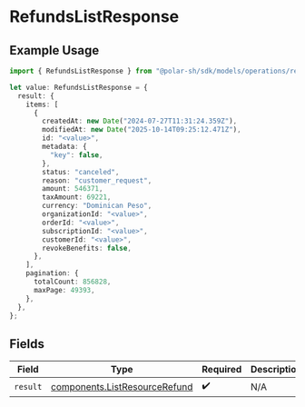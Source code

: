 # RefundsListResponse

## Example Usage

```typescript
import { RefundsListResponse } from "@polar-sh/sdk/models/operations/refundslist.js";

let value: RefundsListResponse = {
  result: {
    items: [
      {
        createdAt: new Date("2024-07-27T11:31:24.359Z"),
        modifiedAt: new Date("2025-10-14T09:25:12.471Z"),
        id: "<value>",
        metadata: {
          "key": false,
        },
        status: "canceled",
        reason: "customer_request",
        amount: 546371,
        taxAmount: 69221,
        currency: "Dominican Peso",
        organizationId: "<value>",
        orderId: "<value>",
        subscriptionId: "<value>",
        customerId: "<value>",
        revokeBenefits: false,
      },
    ],
    pagination: {
      totalCount: 856828,
      maxPage: 49393,
    },
  },
};
```

## Fields

| Field                                                                          | Type                                                                           | Required                                                                       | Description                                                                    |
| ------------------------------------------------------------------------------ | ------------------------------------------------------------------------------ | ------------------------------------------------------------------------------ | ------------------------------------------------------------------------------ |
| `result`                                                                       | [components.ListResourceRefund](../../models/components/listresourcerefund.md) | :heavy_check_mark:                                                             | N/A                                                                            |